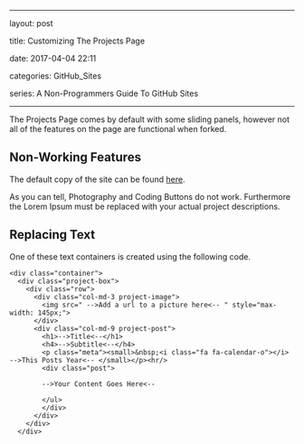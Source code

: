                                             
---
layout: post

title:  Customizing The Projects Page

date: 2017-04-04 22:11

categories: GitHub_Sites

series:  A Non-Programmers Guide To GitHub Sites

---

The Projects Page comes by default with some sliding panels, however not all of the features on the page are functional when forked.

## Non-Working Features
The default copy of the site can be found [here](https://aevyztutorial.github.io/herring-cove-original/projects.html
).

As you can tell, Photography and Coding Buttons do not work. Furthermore the Lorem Ipsum must be replaced with your actual project descriptions.

## Replacing Text

One of these text containers is created using the following code.

```
<div class="container">
  <div class="project-box">
    <div class="row">
      <div class="col-md-3 project-image">
        <img src=" -->Add a url to a picture here<-- " style="max-width: 145px;">
      </div>
      <div class="col-md-9 project-post">
        <h1>-->Title<--</h1>
        <h4>-->Subtitle<--</h4>
        <p class="meta"><small>&nbsp;<i class="fa fa-calendar-o"></i> -->This Posts Year<-- </small></p><hr/>
        <div class="post">

        -->Your Content Goes Here<--

        </ul>
        </div>
      </div>
    </div>
  </div>

```
